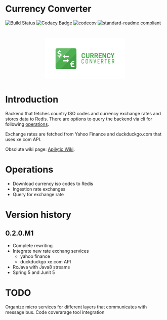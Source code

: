 Currency Converter
===================

[![Build Status](https://travis-ci.org/Apilytic/currency-converter.svg?branch=master)](https://travis-ci.org/Apilytic/currency-converter)
[![Codacy Badge](https://api.codacy.com/project/badge/Grade/7633098308134afeb2a0a7c15050528f?branch=master)](https://www.codacy.com/app/gogoluxecs/currency-converter?utm_source=github.com&amp;utm_medium=referral&amp;utm_content=apilytic/currency-converter&amp;utm_campaign=Badge_Grade)
[![codecov](https://codecov.io/gh/Apilytic/currency-converter/branch/master/graph/badge.svg)](https://codecov.io/gh/Apilytic/currency-converter)
[![standard-readme compliant](https://img.shields.io/badge/readme%20style-standard-brightgreen.svg?style=flat-square)](https://github.com/RichardLitt/standard-readme)

<h1 align=center>
<img src="Logo/horizontal.png" width=50%>
</h1>

# Introduction

Backend that fetches country ISO codes and currency exchange rates and stores data to Redis.
There are options to query the backend via cli for following [operations](#Operations).

Exchange rates are fetched from Yahoo Finance and duckduckgo.com that uses xe.com API.

Obsolute wiki page: [Apilytic Wiki][].

# Operations

* Download currency iso codes to Redis
* Ingestion rate exchanges
* Query for exchange rate

# Version history

## 0.2.0.M1

* Complete rewriting
* Integrate new rate exchang services
  * yahoo finance
  * duckduckgo xe.com API
* RxJava with Java8 streams
* Spring 5 and Junit 5

# TODO

Organize micro services for different layers that communicates with message bus.
Code coverarage tool integration

[Apilytic Wiki]: https://github.com/Apilytic/currency-converter/wiki
